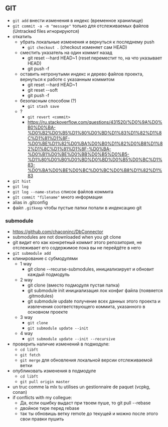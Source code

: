 ## GIT    
* `git add` внести изменения в индекс (временное хранилище)
* `git commit -a -m "message"` только для отслеживаемых файлов (Untracked files игнорируются)
* откатить
  + убрать локальные изменения и вернуться к последнему push
    - `git checkout .` (checkout изменяет сам HEAD)
  + сместить указатель на один коммит назад
    - git reset --hard HEAD~1 (reset переместит то, на что указывает HEAD)
    - git push -f 
  + оставить нетронутыми индекс и дерево файлов проекта, вернуться к работе с указанным коммитом
    - git reset --hard HEAD~1 
    - git reset --soft 
    - git push -f 
  + безопасным способом (?)
    - `git stash save`
  + ?
    - `git revert <commit>` 
    - https://ru.stackoverflow.com/questions/431520/%D0%9A%D0%B0%D0%BA-%D0%B2%D0%B5%D1%80%D0%BD%D1%83%D1%82%D1%8C%D1%81%D1%8F-%D0%BE%D1%82%D0%BA%D0%B0%D1%82%D0%B8%D1%82%D1%8C%D1%81%D1%8F-%D0%BA-%D0%B1%D0%BE%D0%BB%D0%B5%D0%B5-%D1%80%D0%B0%D0%BD%D0%BD%D0%B5%D0%BC%D1%83-%D0%BA%D0%BE%D0%BC%D0%BC%D0%B8%D1%82%D1%83
* `git hist`
* `git log`
* `git log --name-status` список файлов коммита
* `gît commit "filename"` много информации
* alias in .gitconfig
* файл `.gitkeep` чтобы пустые папки попали в индексацию git
### submodule
* https://github.com/chaconinc/DbConnector
* submodules are not downloaded when you git clone
* git видит его как конкретный коммит этого репозитория, не отслеживает его содержимое пока вы не перейдёте в него
* `git submodule add`
* клинирование с субмодулями 
    + 1 way
       - git clone --recurse-submodules, инициализирует и обновит каждый подмодуль
    + 2 way
       - git clone (вместо подмодуля пустая папка)
       - git submodule init инициализация лок конфиг файла (появяется .gitmodules)
       - git submodule update получение всех данных этого проекта и извлечения соответствующего коммита, указанного в основном проекте
    + 3 way
       - `git clone`
       - `git submodule update --init`
    + 4 way
       - `git submodule update --init --recursive`
* проверить наличие изменений в подмодуле:
   + `cd libft`
   + `git fetch`
   + `git merge` для обновления локальной версии отслеживаемой ветки
* опубликовать изменения в подмодуле
    + `cd libft`
    + `git pull origin master`
* un truc comme la mlx tu utilises un gestionnaire de paquet (vcpkg, conan)
* if conflicts with my collegue:
  + Да, если ошибку выдаст при твоем пуше, то git pull --rebase 
  + двойное тире перед rebase
  + так ты обновишь ветку remote до текущей и можно после этого свои правки пушить

